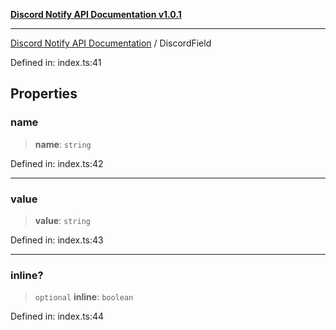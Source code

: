 [**Discord Notify API Documentation v1.0.1**](../README.md)

***

[Discord Notify API Documentation](../globals.md) / DiscordField

Defined in: index.ts:41

## Properties

### name

> **name**: `string`

Defined in: index.ts:42

***

### value

> **value**: `string`

Defined in: index.ts:43

***

### inline?

> `optional` **inline**: `boolean`

Defined in: index.ts:44
